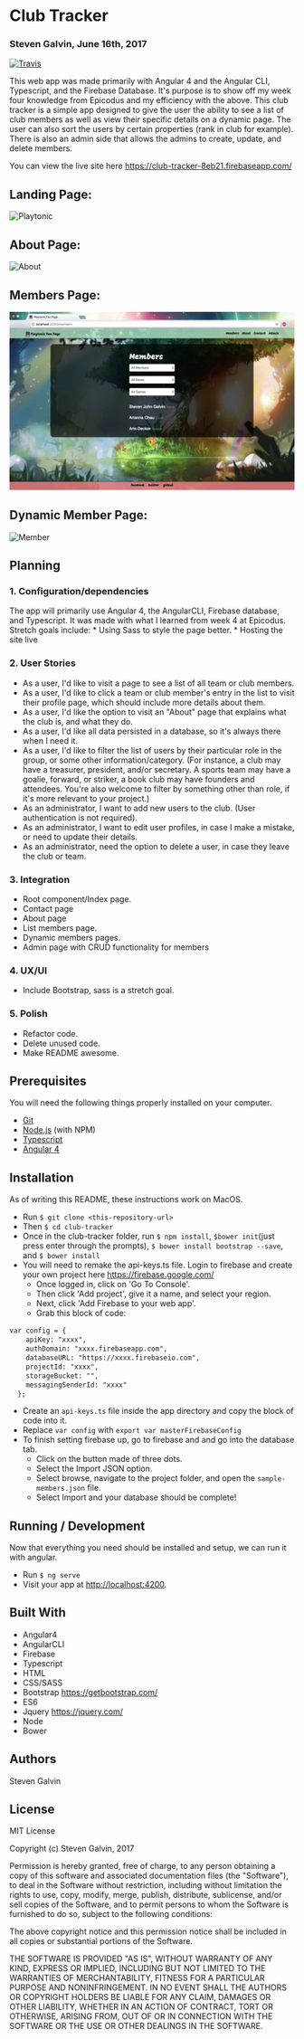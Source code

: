# Club Tracker
### Steven Galvin, June 16th, 2017
[![Travis](https://img.shields.io/travis/rust-lang/rust.svg?style=plastic)](https://github.com/steven-galvin/club-tracker)

This web app was made primarily with Angular 4 and the Angular CLI, Typescript, and the Firebase Database. It's purpose is to show off my week four knowledge from Epicodus and my efficiency with the above. This club tracker is a simple app designed to give the user the ability to see a list of club members as well as view their specific details on a dynamic page. The user can also sort the users by certain properties (rank in club for example). There is also an admin side that allows the admins to create, update, and delete members.

You can view the live site here https://club-tracker-8eb21.firebaseapp.com/

## Landing Page:
![](./src/assets/images/welcome.png "Playtonic")

## About Page:
![](./src/assets/images/about.png "About")

## Members Page:
![](./src/assets/images/list-members.png "Members")

## Dynamic Member Page:
![](./src/assets/images/member.png "Member")

## Planning

### 1. Configuration/dependencies
  The app will primarily use Angular 4, the AngularCLI, Firebase database, and Typescript. It was made with what I learned from week 4 at Epicodus. Stretch goals include:
    * Using Sass to style the page better.
    * Hosting the site live

### 2. User Stories
  * As a user, I'd like to visit a page to see a list of all team or club members.
  * As a user, I'd like to click a team or club member's entry in the list to visit their profile page, which should include more details about them.
  * As a user, I'd like the option to visit an "About" page that explains what the club is, and what they do.
  * As a user, I'd like all data persisted in a database, so it's always there when I need it.
  * As a user, I'd like to filter the list of users by their particular role in the group, or some other information/category. (For instance, a club may have a treasurer, president, and/or secretary. A sports team may have a goalie, forward, or striker, a book club may have founders and attendees. You're also welcome to filter by something other than role, if it's more relevant to your project.)
  * As an administrator, I want to add new users to the club. (User authentication is not required).
  * As an administrator, I want to edit user profiles, in case I make a mistake, or need to update their details.
  * As an administrator, need the option to delete a user, in case they leave the club or team.

### 3. Integration
  * Root component/Index page.
  * Contact page
  * About page
  * List members page.
  * Dynamic members pages.
  * Admin page with CRUD functionality for members

### 4. UX/UI
  * Include Bootstrap, sass is a stretch goal.

### 5. Polish
  * Refactor code.
  * Delete unused code.
  * Make README awesome.

## Prerequisites

You will need the following things properly installed on your computer.

* [Git](https://git-scm.com/)
* [Node.js](https://nodejs.org/) (with NPM)
* [Typescript](https://www.typescriptlang.org/)
* [Angular 4](https://angularjs.org/)

## Installation

As of writing this README, these instructions work on MacOS.

* Run `$ git clone <this-repository-url>`
* Then `$ cd club-tracker`
* Once in the club-tracker folder, run `$ npm install`, `$bower init`(just press enter through the prompts), `$ bower install bootstrap --save`, and `$ bower install`
* You will need to remake the api-keys.ts file. Login to firebase and create your own project here https://firebase.google.com/
  * Once logged in, click on 'Go To Console'.
  * Then click 'Add project', give it a name, and select your region.
  * Next, click 'Add Firebase to your web app'.
  * Grab this block of code:
```
var config = {
    apiKey: "xxxx",
    authDomain: "xxxx.firebaseapp.com",
    databaseURL: "https://xxxx.firebaseio.com",
    projectId: "xxxx",
    storageBucket: "",
    messagingSenderId: "xxxx"
  };
```
  * Create an `api-keys.ts` file inside the app directory and copy the block of code into it.
  * Replace `var config` with `export var masterFirebaseConfig`
  * To finish setting firebase up, go to firebase and and go into the database tab.
    * Click on the button made of three dots.
    * Select the Import JSON option.
    * Select browse, navigate to the project folder, and open the `sample-members.json` file.
    * Select Import and your database should be complete!

## Running / Development

Now that everything you need should be installed and setup, we can run it with angular.

* Run `$ ng serve`
* Visit your app at [http://localhost:4200](http://localhost:4200).

## Built With

* Angular4
* AngularCLI
* Firebase
* Typescript
* HTML
* CSS/SASS
* Bootstrap https://getbootstrap.com/
* ES6
* Jquery https://jquery.com/
* Node
* Bower

## Authors

Steven Galvin

## License

MIT License

Copyright (c) Steven Galvin, 2017

Permission is hereby granted, free of charge, to any person obtaining a copy
of this software and associated documentation files (the "Software"), to deal
in the Software without restriction, including without limitation the rights
to use, copy, modify, merge, publish, distribute, sublicense, and/or sell
copies of the Software, and to permit persons to whom the Software is furnished to do so, subject to the following conditions:

The above copyright notice and this permission notice shall be included in all
copies or substantial portions of the Software.

THE SOFTWARE IS PROVIDED "AS IS", WITHOUT WARRANTY OF ANY KIND, EXPRESS OR
IMPLIED, INCLUDING BUT NOT LIMITED TO THE WARRANTIES OF MERCHANTABILITY,
FITNESS FOR A PARTICULAR PURPOSE AND NONINFRINGEMENT. IN NO EVENT SHALL THE
AUTHORS OR COPYRIGHT HOLDERS BE LIABLE FOR ANY CLAIM, DAMAGES OR OTHER
LIABILITY, WHETHER IN AN ACTION OF CONTRACT, TORT OR OTHERWISE, ARISING FROM,
OUT OF OR IN CONNECTION WITH THE SOFTWARE OR THE USE OR OTHER DEALINGS IN THE
SOFTWARE.
